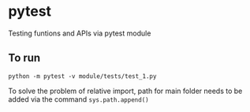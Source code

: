 # pytest
Testing funtions and APIs via pytest module

## To run
```
python -m pytest -v module/tests/test_1.py
```

To solve the problem of relative import, path for main folder needs to be added via the command ``` sys.path.append() ```
